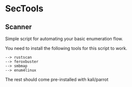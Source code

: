 # SecTools
## Scanner 
Simple script for automating your basic enumeration flow. 

You need to install the following tools for this script to work.
```
--> rustscan
--> feroxbuster
--> smbmap
--> enum4linux
```
The rest should come pre-installed with kali/parrot

